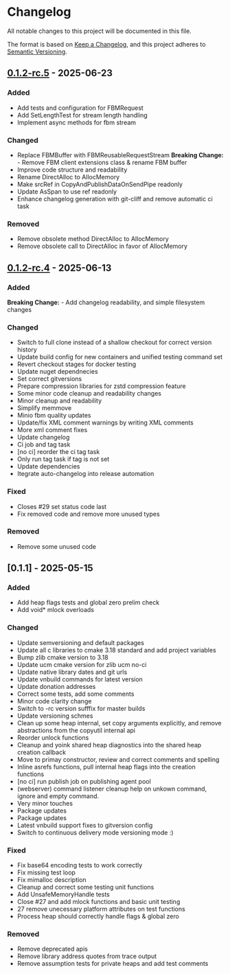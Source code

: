 # Changelog

All notable changes to this project will be documented in this file.

The format is based on [Keep a Changelog](https://keepachangelog.com/en/1.0.0/),
and this project adheres to [Semantic Versioning](https://semver.org/spec/v2.0.0.html).

## [0.1.2-rc.5] - 2025-06-23

### Added

- Add tests and configuration for FBMRequest
- Add SetLengthTest for stream length handling
- Implement async methods for fbm stream

### Changed

- Replace FBMBuffer with FBMReusableRequestStream
**Breaking Change:** - Remove FBM client extensions class & rename FBM buffer
- Improve code structure and readability
- Rename DirectAlloc to AllocMemory
- Make srcRef in CopyAndPublishDataOnSendPipe readonly
- Update AsSpan to use ref readonly
- Enhance changelog generation with git-cliff and remove automatic ci task

### Removed

- Remove obsolete method DirectAlloc to AllocMemory
- Remove obsolete call to DirectAlloc in favor of AllocMemory

## [0.1.2-rc.4] - 2025-06-13

### Added

**Breaking Change:** - Add changelog readability, and simple filesystem changes

### Changed

- Switch to full clone instead of a shallow checkout for correct version history
- Update build config for new containers and unified testing command set
- Revert checkout stages for docker testing
- Update nuget dependnecies
- Set correct gitversions
- Prepare compression libraries for zstd compression feature
- Some minor code cleanup and readability changes
- Minor cleanup and readability
- Simplify memmove
- Minio fbm quality updates
- Update/fix XML comment warnings by writing XML comments
- More xml comment fixes
- Update changelog
- Ci job and tag task
- [no ci] reorder the ci tag task
- Only run tag task if tag is not set
- Update dependencies
- Itegrate auto-changelog into release automation

### Fixed

- Closes #29 set status code last
- Fix removed code and remove more unused types

### Removed

- Remove some unused code

## [0.1.1] - 2025-05-15

### Added

- Add heap flags tests and global zero prelim check
- Add void* mlock overloads

### Changed

- Update semversioning and default packages
- Update all c libraries to cmake 3.18 standard and add project variables
- Bump zlib cmake version to 3.18
- Update ucm cmake version for zlib ucm no-ci
- Update native library dates and git urls
- Update vnbuild commands for latest version
- Update donation addresses
- Correct some tests, add some comments
- Minor code clarity change
- Switch to -rc version sufffix for master builds
- Update versioning schmes
- Clean up some heap internal, set copy arguments explicitly, and remove abstractions from the copyutil internal api
- Reorder unlock functions
- Cleanup and yoink shared heap diagnostics into the shared heap creation callback
- Move to primay constructor, review and correct comments and spelling
- Inline asrefs functions, pull internal heap flags into the creation functions
- [no ci] run publish job on publishing agent pool
- (webserver) command listener cleanup help on unkown command, ignore and empty command.
- Very minor touches
- Package updates
- Package updates
- Latest vnbuild support fixes to gitversion config
- Switch to continuous delivery mode versioning mode :)

### Fixed

- Fix base64 encoding tests to work correctly
- Fix missing test loop
- Fix mimalloc description
- Cleanup and correct some testing unit functions
- Add UnsafeMemoryHandle tests
- Close #27 and add mlock functions and basic unit testing
- 27 remove unecessary platform attributes on test functions
- Process heap should correctly handle flags & global zero

### Removed

- Remove deprecated apis
- Remove library address quotes from trace output
- Remove assumption tests for private heaps and add test comments

[0.1.2-rc.5]: https://git.vaughnnugent.com/cgit/vnuge/vnlib-core.git/diff?id=v0.1.2-rc.4&id2=v0.1.2-rc.5
[0.1.2-rc.4]: https://git.vaughnnugent.com/cgit/vnuge/vnlib-core.git/diff?id=v0.1.1&id2=v0.1.2-rc.4

<!-- generated by git-cliff -->
